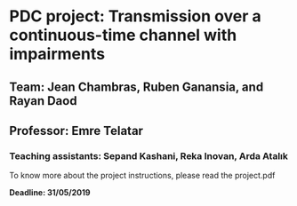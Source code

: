 # PDC project: Transmission over a continuous-time channel with impairments
## Team: Jean Chambras, Ruben Ganansia, and Rayan Daod
## Professor: Emre Telatar
### Teaching assistants: Sepand Kashani, Reka Inovan, Arda Atalık

To know more about the project instructions, please read the project.pdf

**Deadline: 31/05/2019**
